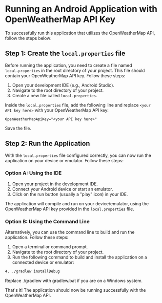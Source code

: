 # Running an Android Application with OpenWeatherMap API Key

To successfully run this application that utilizes the OpenWeatherMap API, follow the steps below:

## Step 1: Create the `local.properties` file

Before running the application, you need to create a file named `local.properties` in the root directory of your project. This file should contain your OpenWeatherMap API key. Follow these steps:

1. Open your development IDE (e.g., Android Studio).
2. Navigate to the root directory of your project.
3. Create a new file called `local.properties`.

Inside the `local.properties` file, add the following line and replace `<your API key here>` with your OpenWeatherMap API key:

```properties
OpenWeatherMapApiKey="<your API key here>"
```

Save the file.

## Step 2: Run the Application

With the `local.properties` file configured correctly, you can now run the application on your device or emulator. Follow these steps:

### Option A: Using the IDE
1. Open your project in the development IDE.
2. Connect your Android device or start an emulator.
3. Click on the run button (usually a "play" icon) in your IDE.

The application will compile and run on your device/emulator, using the OpenWeatherMap API key provided in the `local.properties` file.

### Option B: Using the Command Line

Alternatively, you can use the command line to build and run the application. Follow these steps:

1. Open a terminal or command prompt.
2. Navigate to the root directory of your project.
3. Run the following command to build and install the application on a connected device or emulator:
```bash
4. ./gradlew installDebug
```

Replace ./gradlew with gradlew.bat if you are on a Windows system.

That's it! The application should now be running successfully with the OpenWeatherMap API.